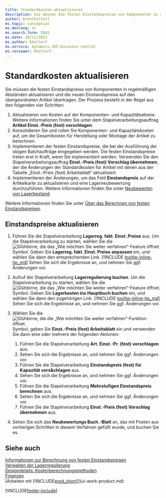 ```yaml
---
title: Standardkosten aktualisieren
description: Sie müssen die festen Einstandspreise von Komponenten in regelmäßigen Abständen aktualisieren und die neuen Einstandspreise auf den übergeordneten Artikel übertragen.
author: brentholtorf
ms.topic: conceptual
ms.devlang: al
ms.search.form: 5841
ms.date: 10/11/2023
ms.author: bholtorf
ms.service: dynamics-365-business-central
ms.reviewer: bholtorf
---
```

# <a name="update-standard-costs"></a>Standardkosten aktualisieren
Sie müssen die festen Einstandspreise von Komponenten in regelmäßigen Abständen aktualisieren und die neuen Einstandspreise auf den übergeordneten Artikel übertragen. Der Prozess besteht in der Regel aus den folgenden vier Schritten:  

1.  Aktualisieren von Kosten auf der Komponenten- und Kapazitätsebene. Weitere Informationen finden Sie unter dem Stapelverarbeitungsauftrag **Artikel Einst.-Preis (fest) vorschlagen**.  
2.  Konsolidieren Sie und rollen Sie Komponenten- und Kapazitätskosten auf, um die Gesamtkosten für Herstellung oder Montage der Artikel zu berechnen.  
3.  Implementieren der festen Einstandspreise, die bei der Ausführung der obigen Batchaufträge eingegeben werden. Die festen Einstandspreise treten erst in Kraft, wenn Sie implementiert werden. Verwenden Sie den Stapelverarbeitungsauftrag **Einst.-Preis (fest) Vorschlag übernehmen**, der die Änderungen der Standardkosten für Artikel mit denen aus der Tabelle „Einst.-Preis (fest) Arbeitsblatt“ aktualisiert.  
4.  Implementieren der Änderungen, um das Feld **Einstandspreis** auf der Artikelkarte zu aktualisieren und eine Lagerneubewertung durchzuführen. Weitere Informationen finden Sie unter [Neubewerten von Lagerbestand](inventory-how-revalue-inventory.md).  

Weitere Informationen finden Sie unter [Über das Berechnen von festen Einstandspreisen](finance-about-calculating-standard-cost.md).
  
## <a name="to-update-standard-costs"></a>Einstandspreise aktualisieren

1.  Führen Sie die Stapelverarbeitung **Lagerreg. fakt. Einst. Preise** aus. Um die Stapelverarbeitung zu starten, wählen Sie die ![Glühbirne, die das „Wie möchten Sie weiter verfahren“-Feature öffnet.](media/ui-search/search_small.png "Wie möchten Sie weiter verfahren?") Symbol. Geben Sie **Lagerreg. fakt. Einst. Preise anpassen** ein, und wählen Sie dann den entsprechenden Link. [!INCLUDE [tooltip-inline-tip_md](includes/tooltip-inline-tip_md.md)] Sehen Sie sich die Ergebnisse an, und nehmen Sie ggf. Änderungen vor.  
2.  Aufruf der Stapelverarbeitung **Lagerregulierung buchen**. Um die Stapelverarbeitung zu starten, wählen Sie die ![Glühbirne, die das „Wie möchten Sie weiter verfahren“-Feature öffnet.](media/ui-search/search_small.png "Wie möchten Sie weiter verfahren?") Symbol. Geben Sie **Lagerkosten ins Hauptbuch buchen** ein, und wählen Sie dann den zugehörigen Link. [!INCLUDE [tooltip-inline-tip_md](includes/tooltip-inline-tip_md.md)] Sehen Sie sich die Ergebnisse an, und nehmen Sie ggf. Änderungen vor.  
3.  Wählen Sie die ![Glühbirne, die die „Wie möchten Sie weiter verfahren“-Funktion öffnet.](media/ui-search/search_small.png "Tell me-Funktion") Symbol, geben Sie **Einst.-Preis (fest) Arbeitsblatt** ein und verwenden Sie dann eine oder mehrere der folgenden Aktionen:

    1.  Führen Sie die Stapelverarbeitung **Art. Einst.-Pr. (fest) vorschlagen** aus.  
    2.  Sehen Sie sich die Ergebnisse an, und nehmen Sie ggf. Änderungen vor.  
    3.  Führen Sie die Stapelverarbeitung **Einstandspreis (fest) für Kapazität vors&chlagen** aus.  
    4.  Sehen Sie sich die Ergebnisse an, und nehmen Sie ggf. Änderungen vor.
    5. Führen Sie die Stapelverarbeitung **Mehrstufigen Einstandspreis berechnen** aus.
    6.  Sehen Sie sich die Ergebnisse an, und nehmen Sie ggf. Änderungen vor.
    7.  Führen Sie die Stapelverarbeitung **Einst.-Preis (fest) Vorschlag übernehmen** aus.  
4.  Sehen Sie sich das  **Neubewertungs Buch.-Blatt** an, das mit Posten aus vorherigen Schritten in diesem Verfahren gefüllt wurde, und buchen Sie es.  

## <a name="see-also"></a>Siehe auch

 [Informationen zur Berechnung von festen Einstandspreisen](finance-about-calculating-standard-cost.md)   
 [Verwalten der Lagerregulierung](finance-manage-inventory-costs.md)   
 [Designdetails: Kostenberechnungsmethoden](design-details-costing-methods.md)   
 [Finanzen](finance.md)  
 [Arbeiten mit [!INCLUDE[prod_short](includes/prod_short.md)]](ui-work-product.md)  


[!INCLUDE[footer-include](includes/footer-banner.md)]
